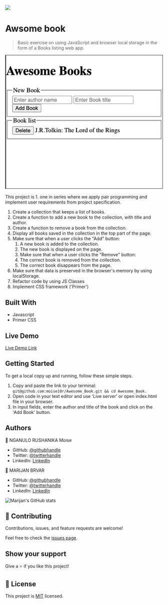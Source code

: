 ![](https://img.shields.io/badge/Microverse-blueviolet)

# Awsome book

> Basic exercise on using JavaScript and browser local storage in the form of a Books listing web app.

![screenshot](./app_screenshot.png)

This project is 1. one in series where we apply pair programming and implement user requirements from project specification.
1. Create a collection that keeps a list of books.
2. Create a function to add a new book to the collection, with title and author.
3. Create a function to remove a book from the collection.
4. Display all books saved in the collection in the top part of the page.
5. Make sure that when a user clicks the "Add" button: 
    1. A new book is added to the collection.
    2. The new book is displayed on the page.
    3. Make sure that when a user clicks the "Remove" button:
    4. The correct book is removed from the collection.
    5. The correct book disappears from the page.
6. Make sure that data is preserved in the browser's memory by using localStorage.
7. Refactor code by using JS Classes
8. Implement CSS framework ('Primer')

## Built With

- Javascript
- Primer CSS

## Live Demo

[Live Demo Link](https://moise10r.github.io/Awesome_Book/)


## Getting Started

To get a local copy up and running, follow these simple steps.
1. Copy and paste the link to your terminal: `git@github.com:moise10r/Awesome_Book.git && cd Awesome_Book.`
2. Open code in your text editor and use 'Live server' or open index.html file in your browser.
3. In input fields, enter the author and title of the book and click on the 'Add Book' button.

## Authors

👤 NGANULO RUSHANIKA Moise

- GitHub: [@githubhandle](https://github.com/moise10r)
- Twitter: [@twitterhandle](https://twitter.com/MRushanika)
- LinkedIn: [LinkedIn](https://www.linkedin.com/in/nganulo-rushanika-mo%C3%AFse-626139197/)

👤 MARIJAN BRVAR

- GitHub: [@githubhandle](https://github.com/marijanbrvar)
- Twitter: [@twitterhandle](https://twitter.com/marijanbrvar)
- LinkedIn: [LinkedIn](https://linkedin.com/in/marijanbrvar)

![Marijan's GitHub stats](https://github-readme-stats.vercel.app/api?username=marijanbrvar&count_private=true&theme=dark&show_icons=true)

## 🤝 Contributing

Contributions, issues, and feature requests are welcome!

Feel free to check the [issues page](https://github.com/moise10r/Awesome_Book/issues).

## Show your support

Give a ⭐️ if you like this project!

## 📝 License

This project is [MIT](./LICENSE) licensed.

